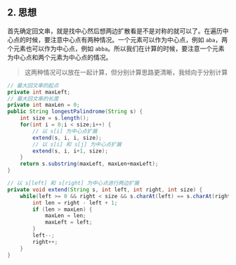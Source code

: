 ## 2. 思想

首先确定回文串，就是找中心然后想两边扩散看是不是对称的就可以了。在遍历中心点的时候，要注意中心点有两种情况。一个元素可以作为中心点，例如 `aba`，两个元素也可以作为中心点，例如 `abba`。所以我们在计算的时候，要注意一个元素为中心点和两个元素为中心点的情况。

> 这两种情况可以放在一起计算，但分别计算思路更清晰，我倾向于分别计算

```java
// 最大回文串的起点
private int maxLeft;
// 最大回文串的长度
private int maxLen = 0;
public String longestPalindrome(String s) {
    int size = s.length();
    for(int i = 0;i < size;i++) {
        // 以 s[i] 为中心点扩展
        extend(s, i, i, size);
        // 以 s[i] 和 s[j] 为中心点扩展
        extend(s, i, i+1, size);
    }
    return s.substring(maxLeft, maxLen+maxLeft);
}

// 以 s[left] 和 s[right] 为中心点进行两边扩展
private void extend(String s, int left, int right, int size) {
    while(left >= 0 && right < size && s.charAt(left) == s.charAt(right)) {
        int len = right - left + 1;
        if (len > maxLen) {
            maxLen = len;
            maxLeft = left;
        }
        left--;
        right++;
    }
}
```
